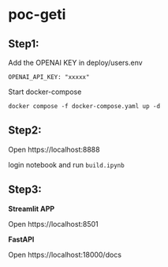 # poc-geti
## Step1: 

Add the OPENAI KEY in deploy/users.env

```
OPENAI_API_KEY: "xxxxx"
```


Start docker-compose

```
docker compose -f docker-compose.yaml up -d
```

## Step2:

Open https://localhost:8888


login notebook and run `build.ipynb`


## Step3:

**Streamlit APP**

Open https://localhost:8501


**FastAPI**

Open https://localhost:18000/docs

